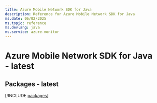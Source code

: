```yaml
---
title: Azure Mobile Network SDK for Java
description: Reference for Azure Mobile Network SDK for Java
ms.date: 06/02/2025
ms.topic: reference
ms.devlang: java
ms.service: azure-monitor
---
```

# Azure Mobile Network SDK for Java - latest
## Packages - latest
[!INCLUDE [packages](mobile-network-index.md)]